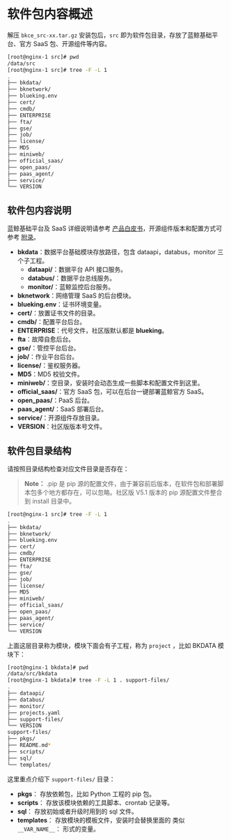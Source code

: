 # 软件包内容概述

解压 `bkce_src-xx.tar.gz` 安装包后，`src` 即为软件包目录，存放了蓝鲸基础平台、官方 SaaS 包、开源组件等内容。

```bash
[root@nginx-1 src]# pwd
/data/src
[root@nginx-1 src]# tree -F -L 1
.
├── bkdata/
├── bknetwork/
├── blueking.env
├── cert/
├── cmdb/
├── ENTERPRISE
├── fta/
├── gse/
├── job/
├── license/
├── MD5
├── miniweb/
├── official_saas/
├── open_paas/
├── paas_agent/
├── service/
└── VERSION
```

## 软件包内容说明

蓝鲸基础平台及 SaaS 详细说明请参考 [产品白皮书](https://bk.tencent.com/docs_new/)，开源组件版本和配置方式可参考 [附录](../../附录/开源组件版本/version.md)。

- **bkdata**：数据平台基础模块存放路径，包含 dataapi，databus，monitor 三个子工程。
  - **dataapi/**：数据平台 API 接口服务。
  - **databus/**：数据平台总线服务。
  - **monitor/**：蓝鲸监控后台服务。
- **bknetwork**：网络管理 SaaS 的后台模块。
- **blueking.env**：证书环境变量。
- **cert/**：放置证书文件的目录。
- **cmdb/**：配置平台后台。
- **ENTERPRISE**：代号文件，社区版默认都是 **blueking**。
- **fta**：故障自愈后台。
- **gse/**：管控平台后台。
- **job/**：作业平台后台。
- **license/**：鉴权服务器。
- **MD5**：MD5 校验文件。
- **miniweb/**：空目录，安装时会动态生成一些脚本和配置文件到这里。
- **official_saas/**：官方 SaaS 包，可以在后台一键部署蓝鲸官方 SaaS。
- **open_paas/**：PaaS 后台。
- **paas_agent/**：SaaS 部署后台。
- **service/**：开源组件存放目录。
- **VERSION**：社区版版本号文件。

## 软件包目录结构

请按照目录结构检查对应文件目录是否存在：

> **Note：** .pip 是 pip 源的配置文件，由于兼容前后版本，在软件包和部署脚本包多个地方都存在，可以忽略。社区版 V5.1 版本的 pip 源配置文件整合到 install 目录中。

```bash
[root@nginx-1 src]# tree -F -L 1
.
├── bkdata/
├── bknetwork/
├── blueking.env
├── cert/
├── cmdb/
├── ENTERPRISE
├── fta/
├── gse/
├── job/
├── license/
├── MD5
├── miniweb/
├── official_saas/
├── open_paas/
├── paas_agent/
├── service/
└── VERSION
```

上面这层目录称为模块，模块下面会有子工程，称为 `project` ，比如 BKDATA 模块下：

```bash
[root@nginx-1 bkdata]# pwd
/data/src/bkdata
[root@nginx-1 bkdata]# tree -F -L 1 . support-files/
.
├── dataapi/
├── databus/
├── monitor/
├── projects.yaml
├── support-files/
└── VERSION
support-files/
├── pkgs/
├── README.md*
├── scripts/
├── sql/
└── templates/
```

这里重点介绍下 `support-files/` 目录：

- **pkgs**： 存放依赖包，比如 Python 工程的 pip 包。
- **scripts**： 存放该模块依赖的工具脚本、crontab 记录等。
- **sql**： 存放初始或者升级时用到的 sql 文件。
- **templates**： 存放模块的模板文件，安装时会替换里面的 类似 `__VAR_NAME__`： 形式的变量。
